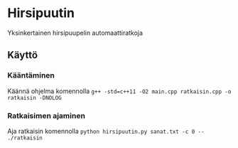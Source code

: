 # Hirsipuutin

Yksinkertainen hirsipuupelin automaattiratkoja

## Käyttö

### Kääntäminen

Käännä ohjelma komennolla `g++ -std=c++11 -O2 main.cpp ratkaisin.cpp -o ratkaisin -DNOLOG`

### Ratkaisimen ajaminen

Aja ratkaisin komennolla `python hirsipuutin.py sanat.txt -c 0 -- ./ratkaisin`
